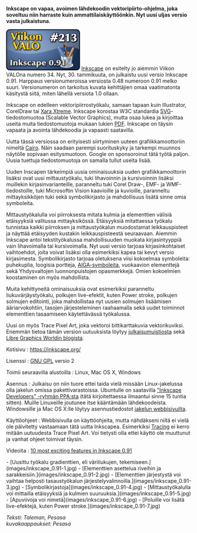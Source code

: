 <!--
Title: Inkscape 0.91
Week: 5x05
Number: 213
Date: 2015/01/25
Pageimage: valo213-inkscape.png
Tags: Linux,Windows,Mac OS X,Vektoripiirto,Kuvat,Kaaviot,Toimisto
-->

**Inkscape on vapaa, avoimen lähdekoodin vektoripiirto-ohjelma, joka
soveltuu niin harraste kuin ammattilaiskäyttöönkin. Nyt uusi uljas
versio vasta julkaistuna.**

![](images/valo213-inkscape.png "fig:valo213-inkscape.png")
[Inkscape](Inkscape) on esitelty jo aiemmin Viikon VALOna
numero 34. Nyt, 30. tammikuuta, on julkaistu uusi versio Inkscape 0.91.
Harppaus versionumeroissa versiosta 0.48 numeroon 0.91 melko suuri.
Versionumeron on tarkoitus kuvata kehittäjien omaa vaatimatonta
käsitystä siitä, miten lähellä versiota 1.0 ollaan.

Inkscape on edelleen vektoripiirrostyökalu, samaan tapaan kuin
Illustrator, CorelDraw tai [Xara Xtreme](http://xaraxtreme.org/).
Inkscape korostaa W3C standardia
[SVG](https://fi.wikipedia.org/wiki/SVG)-tiedostomuotoa (Scalable Vector
Graphics), mutta osaa lukea ja kirjoittaa useita muita tiedostomuotoja
mukaan lukien [PDF](https://fi.wikipedia.org/wiki/PDF). Inkscape on
täysin vapaata ja avointa lähdekoodia ja vapaasti saatavilla.

Uutta tässä versiossa on erityisesti siirtyminen uuteen
grafiikkamoottoriin nimeltä [Cairo](http://cairographics.org/). Näin
saadaan parempi suorituskyky ja tarkempi muunnos näytölle sopivaan
esitysmuotoon. Google on sponsoroinut tätä työtä paljon. Uusia tuettuja
tiedostomuotoja on samalla tullut useita lisää.

Uuden Inscapen tärkeimpiä uusia ominaisuuksia uuden grafiikkamoottorin
lisäksi ovat uusi mittaustyökalu, tuki lihavoinnin ja kursivoinnin
lisäksi muillekin kirjasinvarianteille, paranneltu tuki Corel Draw-,
EMF- ja WMF-tiedostoille, tuki Microsoftin Vision kaavioille ja
kuvioille, paranneltu mittayksikköjen tuki sekä symbolikirjasto ja
mahdollisuus lisätä sinne omia symboleita.

Mittaustyökalulla voi piirroksesta mitata kulmia ja elementtien välisiä
etäisyyksiä valitussa mittayksikössä. Etäisyyksiä mitattaessa työkalu
tunnistaa kaikki piirroksen ja mittaustyökalun muodostamat
leikkauspisteet ja näyttää etäisyyden kustakin leikkauspisteestä
seuraavaan. Aiemmin Inkscape antoi tekstityökalussa mahdollisuuden
muokata kirjasintyyppiä vain lihavoimalla tai kursivoimalla. Nyt uusi
versio tarjoaa kirjasinkohtaiset vaihtoehdot, joita voivat lisäksi olla
esimerkiksi kapea tai kevyt versio kirjasimesta. Symbolikirjasto tarjoaa
oletuksena viisi kokoelmaa symboleita: puhekuplia, loogisia portteja,
[AIGA-symboleita](http://www.aiga.org/symbol-signs/), vuokaavion
elementtejä sekä Yhdysvaltojen luonnonpuistojen opasmerkkejä. Omien
kokoelmien koostaminen on myös mahdollista.

Muita kehittyneitä ominaisuuksia ovat esimerkiksi paranneltu
liukuvärjäystyökalu, polkujen live-efektit, kuten Power stroke, polkujen
solmujen editointi, joka mahdollistaa nyt uusien solmujen lisäämisen
ääriarvokohtiin, tasojen järjesteleminen raahaamalla sekä uudet
toiminnot elementtien tasaamiseen käytettävässä työkalussa.

Uusi on myös Trace Pixel Art, joka vektoroi bittikarttakuvia
vektorikuviksi. Enemmän tietoa tämän version uutuuksista löytyy
[julkaisumuistiosta](http://wiki.inkscape.org/wiki/index.php/Release_notes/0.91)
sekä [Libre Graphics Worldin
blogista](http://libregraphicsworld.org/blog/entry/inkscape-0-91-released).

Kotisivu
:   <https://inkscape.org/>

Lisenssi
:   [GNU GPL](GNU_GPL) versio 2

Toimii seuraavilla alustoilla
:   Linux, Mac OS X, Windows

Asennus
:   Julkaisu on niin tuore ettei taida vielä missään Linux-jakelussa
    olla jakelun omissa pakettivarastoissa. Ubuntulle on saatavilla
    ["Inkscape Developers" -ryhmän
    PPA:sta](https://launchpad.net/~inkscape.dev/+archive/ubuntu/stable)
    (tätä kirjoitettaessa ilmaantui sinne 15 tuntia sitten). Muille
    Linuxeille joutunee itse kääntämään lähdekoodeista. Windowsille ja
    Mac OS X:lle löytyy asennustiedostot [jakelun
    webbisivuilta](https://inkscape.org/en/download/).

Käyttöohjeet
:   Webbisivulla on käyttöohjeita, mutta nähdäkseni niitä ei vielä ole
    päivitetty vastaamaan tätä uutta Inkscapea. Esimerkiksi
    [Tracing](https://inkscape.org/doc/tracing/tutorial-tracing.html) ei
    kerro mitään uutuudesta Trace Pixel Art. Voi tietysti olla ettei
    käyttö ole muuttunut ja vanhat ohjeet toimivat täysin.

Videoita
:   [10 most exciting features in Inkscape
    0.91](http://vimeo.com/118352978)

<div class="psgallery" markdown="1">
-   [Uusittu työkalu gradienttien, eli väriliukujen,
    tekemiseen.](images/inkscape_0.91-1.jpg)
-   [Elementtien asettelua riveihin ja
    sarakkeisiin.](images/inkscape_0.91-2.jpg)
-   [Elementtien järjestystä voi vaihtaa helposti tasaustyökalun
    järjestelyvalinnoilla.](images/inkscape_0.91-3.jpg)
-   [Symbolikirjastoja](images/inkscape_0.91-4.jpg)
-   [Mittaustyökalulla voi mittailla etäisyyksiä ja kulmien
    suuruuksia.](images/inkscape_0.91-5.jpg)
-   [Apuviivoja voi nimetä](images/inkscape_0.91-6.jpg)
-   [Poluille voi lisätä live-efektejä, kuten Power
    stroke.](images/inkscape_0.91-7.jpg)
</div>

*Teksti: Taleman, Pesasa* <br />
*kuvakaappaukset: Pesasa*

